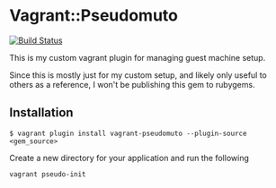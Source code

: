 # Vagrant::Pseudomuto

[![Build Status](https://travis-ci.org/pseudomuto/vagrant-pseudomuto.png)](https://travis-ci.org/pseudomuto/vagrant-pseudomuto)

This is my custom vagrant plugin for managing guest machine setup.

Since this is mostly just for my custom setup, and likely only useful to others as a reference, I won't be publishing this gem to rubygems.

## Installation

```
$ vagrant plugin install vagrant-pseudomuto --plugin-source <gem_source>
```

Create a new directory for your application and run the following

```
vagrant pseudo-init
```

